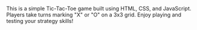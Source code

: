 This is a simple Tic-Tac-Toe game built using HTML, CSS, and JavaScript.  
Players take turns marking "X" or "O" on a 3x3 grid. 
Enjoy playing and testing your strategy skills! 
